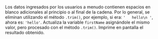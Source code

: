 
Los datos ingresados por los usuarios a menudo contienen espacios en blanco adicionales al principio o al final de la cadena. Por lo general, se eliminan utilizando el método `.trim()`, por ejemplo, si era: `'   hello\n '`, ahora es: `'hello'`.
Actualiza la variable `firstName` asignándole el mismo valor, pero procesado con el método `.trim()`. Imprime en pantalla el resultado obtenido.
